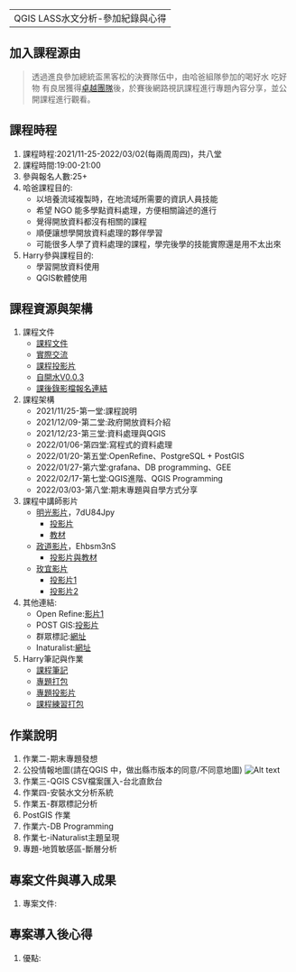 <table>
    <tr>
        <td>QGIS LASS水文分析-參加紀錄與心得</td>
    </tr>
</table>

## 加入課程源由
  >  透過進良參加總統盃黑客松的決賽隊伍中，由哈爸組隊參加的喝好水 吃好物 有良居獲得[卓越團隊](https://presidential-hackathon.taiwan.gov.tw/NewsDetail1115.aspx)後，於賽後網路視訊課程進行專題內容分享，並公開課程進行觀看。

## 課程時程
1. 課程時程:2021/11-25-2022/03/02(每兩周周四)，共八堂
2. 課程時間:19:00-21:00
3. 參與報名人數:25+
4. 哈爸課程目的:
   + 以培養流域複製時，在地流域所需要的資訊人員技能
   + 希望 NGO 能多學點資料處理，方便相關論述的進行
   + 覺得開放資料都沒有相關的課程
   + 順便讓想學開放資料處理的夥伴學習
   + 可能很多人學了資料處理的課程，學完後學的技能實際還是用不太出來
5. Harry參與課程目的:
   + 學習開放資料使用
   + QGIS軟體使用

## 課程資源與架構
1. 課程文件
   + [課程文件](https://docs.google.com/document/d/1HU4JFyY1BFhG0hQs6kAIC4TwS-nYSjiDAVPL_pJLHrs/edit)
   + [實際交流](https://docs.google.com/document/d/1WxHl9EAEeeu3Lvo7ft0Y0GyChi0k1uc0R9R1ekHFFvI/edit#heading=h.5zt9eqvcenbs)
   + [課程投影片](https://docs.google.com/presentation/d/1YDCNoiFyfrw3GE6Eb4XXFc4X2HXqexugHW_mSVSl5us/edit#slide=id.g103394c138b_0_43)
   + [自開水V0.0.3](https://drive.google.com/file/d/1UiRiplSDn3f_KNotVTO-SEGbsfH4xamR/view)
   + [課後錄影檔報名連結](https://docs.google.com/forms/d/e/1FAIpQLSc15zyJJ49kSdRDBeumtStrqgYhSqggDoW5oC-618Sfzh0OfQ/viewform)
2. 課程架構
   + 2021/11/25-第一堂:課程說明
   + 2021/12/09-第二堂:政府開放資料介紹
   + 2021/12/23-第三堂:資料處理與QGIS
   + 2022/01/06-第四堂:寫程式的資料處理
   + 2022/01/20-第五堂:OpenRefine、PostgreSQL + PostGIS
   + 2022/01/27-第六堂:grafana、DB programming、GEE
   + 2022/02/17-第七堂:QGIS進階、QGIS Programming
   + 2022/03/03-第八堂:期末專題與自學方式分享
3. 課程中講師影片
   + [明光影片](https://lass.my.webex.com/recordingservice/sites/lass.my/recording/play/d2f6078407b843a6a0207b1a9dcdbfd9)，7dU84Jpy
     + [投影片](https://drive.google.com/file/d/1pyHrG3XNmT-E2YtIvIZfGZxKLanHwTf7/view)
     + [教材](https://drive.google.com/drive/folders/1z1X_eYBNRJ5oSkpkyNl2-OhqjZDqvYBe)
   + [政道影片](https://lass.my.webex.com/webappng/sites/lass.my/recording/playback/2c6aab8b9f6542c59d1f329255328e05)，Ehbsm3nS
     + [投影片與教材](https://drive.google.com/drive/folders/1ONBwx_vNDPQfUT_WRhcv6WNjrJwGCc_R)
   + [玫宜影片](https://drive.google.com/file/d/1Evco8G0Ah2mZSw-RV_zR5xovL7cRZMqs/view?fbclid=IwAR3n4HNHm5CLkgT_XDpyjRmEozot7Sz1R_6Rho2Mv3gEG0FP_8c_5ItdP_I)
     + [投影片1](https://docs.google.com/presentation/d/1VxQnOTPHpIocizubJZfUtpKOQ5YHcyuQ/edit#slide=id.p7)
     + [投影片2](https://docs.google.com/presentation/d/1zngXgrgcsG8zezd9k02QXxxilG8ItDU6/edit?fbclid=IwAR1QpjkJFhWt7mJxMHWnoMR_SaGqTm6A0OcwvQW-Pnf-GN0wRE3kyZ3OoZo#slide=id.p5)
4. 其他連結:
   + Open Refine:[影片1](https://www.youtube.com/watch?v=B70J_H_zAWM)
   + POST GIS:[投影片](https://docs.google.com/presentation/d/1qYXdeCIymLl32uoAHvAPrp1r-hK-_4Z8InG7sHEo6vc/edit#slide=id.gd85280829a_0_61)
   + 群眾標記:[網址](https://commutag.agawork.tw/)
   + Inaturalist:[網址](https://www.inaturalist.org/)
5. Harry筆記與作業
   + [課程筆記](https://docs.google.com/document/d/1G_c2gIpzpmWYv-N2piO93sbxdQ-kINjzeHJMXYw0FVQ/edit)
   + [專題打包](https://drive.google.com/file/d/1tIBQ89Cml1u7hXa4bT5Is99iWl_gtFT9/view?usp=sharing)
   + [專題投影片](https://docs.google.com/presentation/d/1340cmBPT_oI-JmgnandPWprr-GRFvwZWzjj0xWVlWv8/edit#slide=id.g117b0b9a445_0_0)
   + [課程練習打包](https://drive.google.com/file/d/1MIfuap8JYh-I6GdLLFq5ZlaBV3pmT6eZ/view?usp=sharing)


## 作業說明
1. 作業二-期末專題發想
2. 公投情報地圖(請在QGIS 中，做出縣市版本的同意/不同意地圖)
![Alt text](https://github.com/ksharry/Project-sharing-articles.md/blob/main/png/3.3.1.png?raw=true)
3. 作業三-QGIS CSV檔案匯入-台北直飲台
4. 作業四-安裝水文分析系統
5. 作業五-群眾標記分析
6. PostGIS 作業
7. 作業六-DB Programming
8. 作業七-iNaturalist主題呈現
9. 專題-地質敏感區-斷層分析

## 專案文件與導入成果
1. 專案文件:

## 專案導入後心得
1. 優點:

